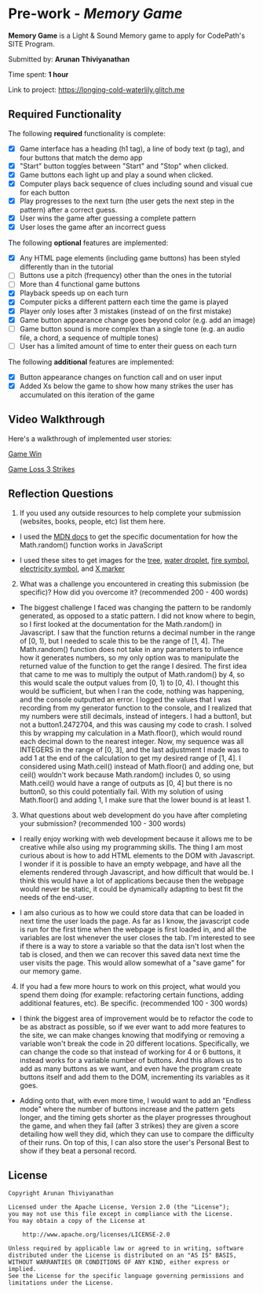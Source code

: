 # Pre-work - *Memory Game*

**Memory Game** is a Light & Sound Memory game to apply for CodePath's SITE Program. 

Submitted by: **Arunan Thiviyanathan**

Time spent: **1 hour** 

Link to project: https://longing-cold-waterlily.glitch.me

## Required Functionality

The following **required** functionality is complete:

* [X] Game interface has a heading (h1 tag), a line of body text (p tag), and four buttons that match the demo app
* [X] "Start" button toggles between "Start" and "Stop" when clicked. 
* [X] Game buttons each light up and play a sound when clicked. 
* [X] Computer plays back sequence of clues including sound and visual cue for each button
* [X] Play progresses to the next turn (the user gets the next step in the pattern) after a correct guess. 
* [X] User wins the game after guessing a complete pattern
* [X] User loses the game after an incorrect guess

The following **optional** features are implemented:

* [X] Any HTML page elements (including game buttons) has been styled differently than in the tutorial
* [ ] Buttons use a pitch (frequency) other than the ones in the tutorial
* [ ] More than 4 functional game buttons
* [X] Playback speeds up on each turn
* [X] Computer picks a different pattern each time the game is played
* [X] Player only loses after 3 mistakes (instead of on the first mistake)
* [X] Game button appearance change goes beyond color (e.g. add an image)
* [ ] Game button sound is more complex than a single tone (e.g. an audio file, a chord, a sequence of multiple tones)
* [ ] User has a limited amount of time to enter their guess on each turn

The following **additional** features are implemented:

- [X] Button appearance changes on function call and on user input
- [X] Added Xs below the game to show how many strikes the user has accumulated on this iteration of the game

## Video Walkthrough

Here's a walkthrough of implemented user stories:

[Game Win](https://i.imgur.com/5UVY3Dr.gif)

[Game Loss 3 Strikes](https://i.imgur.com/pTAl8sB.gif)


## Reflection Questions
1. If you used any outside resources to help complete your submission (websites, books, people, etc) list them here. 

- I used the [MDN docs](https://developer.mozilla.org/en-US/docs/Web/JavaScript/Reference/Global_Objects/Math/random) to get the specific documentation for how the Math.random() function works in JavaScript

- I used these sites to get images for the [tree](https://clipartart.com/images/a-clipart-tree-4.png), [water droplet](http://clipart-library.com/clipart/328335.htm), [fire symbol](https://www.pinterest.com/pin/413275703307730666/), [electricity symbol](https://www.quantaservices.com/wp-content/uploads/2019/01/icon-electric-power-gold.png), and [X marker](http://www.clker.com/cliparts/x/T/e/E/B/Z/red-x-hi.png)

2. What was a challenge you encountered in creating this submission (be specific)? How did you overcome it? (recommended 200 - 400 words) 

- The biggest challenge I faced was changing the pattern to be randomly generated, as opposed to a static pattern. I did not know where to begin, so I first looked at the documentation for the Math.random() in Javascript. I saw that the function returns a decimal number in the range of [0, 1), but I needed to scale this to be the range of [1, 4]. The Math.random() function does not take in any parameters to influence how it generates numbers, so my only option was to manipulate the returned value of the function to get the range I desired. The first idea that came to me was to multiply the output of Math.random() by 4, so this would scale the output values from [0, 1) to [0, 4). I thought this would be sufficient, but when I ran the code, nothing was happening, and the console outputted an error. I logged the values that I was recording from my generator function to the console, and I realized that my numbers were still decimals, instead of integers. I had a button1, but not a button1.2472704, and this was causing my code to crash. I solved this by wrapping my calculation in a Math.floor(), which would round each decimal down to the nearest integer. Now, my sequence was all INTEGERS in the range of  [0, 3], and the last adjustment I made was to add 1 at the end of the calculation to get my desired range of [1, 4]. I considered using Math.ceil() instead of Math.floor() and adding one, but ceil() wouldn't work because Math.random() includes 0, so using Math.ceil() would have a range of outputs as [0, 4] but there is no button0, so this could potentially fail. With my solution of using Math.floor() and adding 1, I make sure that the lower bound is at least 1.

3. What questions about web development do you have after completing your submission? (recommended 100 - 300 words) 

- I really enjoy working with web development because it allows me to be creative while also using my programming skills. The thing I am most curious about is how to add HTML elements to the DOM with Javascript. I wonder if it is possible to have an empty webpage, and have all the elements rendered through Javascript, and how difficult that would be. I think this would have a lot of applications because then the webpage would never be static, it could be dynamically adapting to best fit the needs of the end-user. 

- I am also curious as to how we could store data that can be loaded in next time the user loads the page. As far as I know, the javascript code is run for the first time when the webpage is first loaded in, and all the variables are lost whenever the user closes the tab. I'm interested to see if there is a way to store a variable so that the data isn't lost when the tab is closed, and then we can recover this saved data next time the user visits the page. This would allow somewhat of a "save game" for our memory game.

4. If you had a few more hours to work on this project, what would you spend them doing (for example: refactoring certain functions, adding additional features, etc). Be specific. (recommended 100 - 300 words) 

- I think the biggest area of improvement would be to refactor the code to be as abstract as possible, so if we ever want to add more features to the site, we can make changes knowing that modifying or removing a variable won't break the code in 20 different locations. Specifically, we can change the code so that instead of working for 4 or 6 buttons, it instead works for a variable number of buttons. And this allows us to add as many buttons as we want, and even have the program create buttons itself and add them to the DOM, incrementing its variables as it goes. 

- Adding onto that, with even more time, I would want to add an "Endless mode" where the number of buttons increase and the pattern gets longer, and the timing gets shorter as the player progresses throughout the game, and when they fail (after 3 strikes) they are given a score detailing how well they did, which they can use to compare the difficulty of their runs. On top of this, I can also store the user's Personal Best to show if they beat a personal record.



## License

    Copyright Arunan Thiviyanathan

    Licensed under the Apache License, Version 2.0 (the "License");
    you may not use this file except in compliance with the License.
    You may obtain a copy of the License at

        http://www.apache.org/licenses/LICENSE-2.0

    Unless required by applicable law or agreed to in writing, software
    distributed under the License is distributed on an "AS IS" BASIS,
    WITHOUT WARRANTIES OR CONDITIONS OF ANY KIND, either express or implied.
    See the License for the specific language governing permissions and
    limitations under the License.